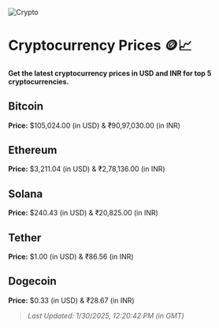 
![Crypto](https://www.techguide.com.au/wp-content/uploads/2020/11/crypto3.jpeg)

# Cryptocurrency Prices 🪙📈

#### Get the latest cryptocurrency prices in USD and INR for top 5 cryptocurrencies.

## Bitcoin

**Price:** $105,024.00 (in USD) & ₹90,97,030.00 (in INR)

## Ethereum

**Price:** $3,211.04 (in USD) & ₹2,78,136.00 (in INR)

## Solana

**Price:** $240.43 (in USD) & ₹20,825.00 (in INR)

## Tether

**Price:** $1.00 (in USD) & ₹86.56 (in INR)

## Dogecoin

**Price:** $0.33 (in USD) & ₹28.67 (in INR)

> _Last Updated: 1/30/2025, 12:20:42 PM (in GMT)_
